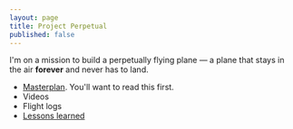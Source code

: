 ```yaml
---
layout: page
title: Project Perpetual
published: false
---
```


I'm on a mission to build a perpetually flying plane &mdash; a plane that stays in the air **forever** and never has to land.

- [Masterplan](masterplan/). You'll want to read this first.
- Videos
- Flight logs
- [Lessons learned](lessons/)

